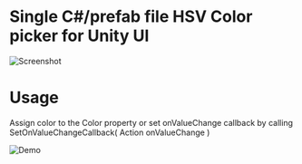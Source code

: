 Single C#/prefab file HSV Color picker for Unity UI
======

![Screenshot](http://i.imgur.com/OzruMEX.png)

Usage
======

Assign color to the Color property or set onValueChange callback by calling SetOnValueChangeCallback( Action<Color> onValueChange )

![Demo](http://i.imgur.com/iPwKQdb.gif)
